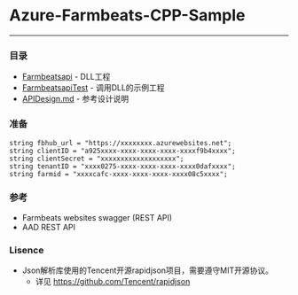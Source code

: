 # Azure-Farmbeats-CPP-Sample
----
### 目录
- [Farmbeatsapi](./Farmbeatsapi) - DLL工程
- [FarmbeatsapiTest](./Farmbeatsapi) - 调用DLL的示例工程
- [APIDesign.md](APIDesign.md) - 参考设计说明
### 准备
```
string fbhub_url = "https://xxxxxxxx.azurewebsites.net";
string clientID = "a925xxxx-xxxx-xxxx-xxxx-xxxxf9b4xxxx";
string clientSecret = "xxxxxxxxxxxxxxxxxxx";
string tenantID = "xxxx0275-xxxx-xxxx-xxxx-xxxx0dafxxxx";
string farmid = "xxxxcafc-xxxx-xxxx-xxxx-xxxx08c5xxxx";
```
### 参考
- Farmbeats websites swagger (REST API)
- AAD REST API
### Lisence
- Json解析库使用的Tencent开源rapidjson项目，需要遵守MIT开源协议。
  - 详见 https://github.com/Tencent/rapidjson
